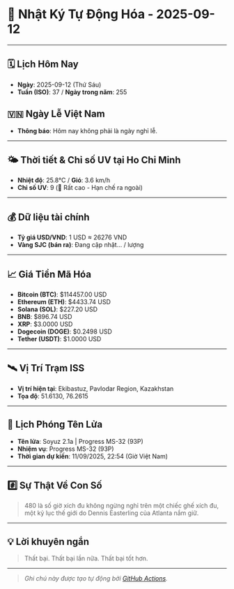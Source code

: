 # 🚀 Nhật Ký Tự Động Hóa - 2025-09-12

---
<!-- CALENDAR-MODULE -->
## 🗓️ Lịch Hôm Nay
- **Ngày**: 2025-09-12 (Thứ Sáu)
- **Tuần (ISO)**: 37 / **Ngày trong năm**: 255

<!-- HOLIDAY-MODULE -->
## 🇻🇳 Ngày Lễ Việt Nam
- **Thông báo**: Hôm nay không phải là ngày nghỉ lễ.

---
<!-- WEATHER-UV-MODULE -->
## 🌤️ Thời tiết & Chỉ số UV tại Ho Chi Minh
- **Nhiệt độ**: 25.8°C / **Gió**: 3.6 km/h
- **Chỉ số UV**: 9 (🔴 Rất cao - Hạn chế ra ngoài)

---
<!-- FINANCE-MODULE -->
## 💰 Dữ liệu tài chính
- **Tỷ giá USD/VND**: 1 USD ≈ 26276 VND
- **Vàng SJC (bán ra)**: Đang cập nhật... / lượng

---
<!-- CRYPTO-MODULE -->
## 📈 Giá Tiền Mã Hóa
- **Bitcoin (BTC)**: $114457.00 USD
- **Ethereum (ETH)**: $4433.74 USD
- **Solana (SOL)**: $227.20 USD
- **BNB**: $896.74 USD
- **XRP**: $3.0000 USD
- **Dogecoin (DOGE)**: $0.2498 USD
- **Tether (USDT)**: $1.0000 USD

---
<!-- ISS-MODULE -->
## 🛰️ Vị Trí Trạm ISS
- **Vị trí hiện tại**: Ekibastuz, Pavlodar Region, Kazakhstan
- **Tọa độ**: 51.6130, 76.2615

---
<!-- LAUNCH-MODULE -->
## 🚀 Lịch Phóng Tên Lửa
- **Tên lửa**: Soyuz 2.1a | Progress MS-32 (93P)
- **Nhiệm vụ**: Progress MS-32 (93P)
- **Thời gian dự kiến**: 11/09/2025, 22:54 (Giờ Việt Nam)

---
<!-- NUMBERS-MODULE -->
## #️⃣ Sự Thật Về Con Số
> 480 là số giờ xích đu không ngừng nghỉ trên một chiếc ghế xích đu, một kỷ lục thế giới do Dennis Easterling của Atlanta nắm giữ.

---
<!-- ADVICE-MODULE -->
## 💡 Lời khuyên ngắn
> Thất bại. Thất bại lần nữa. Thất bại tốt hơn.

---
<!-- FOOTER-MODULE -->
> *Ghi chú này được tạo tự động bởi [GitHub Actions](https://github.com/features/actions).*
